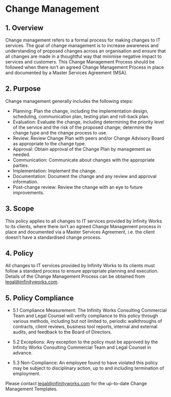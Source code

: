 # Change Management

## 1. Overview
Change management refers to a formal process for making changes to IT services. The goal of change management is to increase awareness and understanding of proposed changes across an organisation and ensure that all changes are made in a thoughtful way that minimise negative impact to services and customers. This Change Management Process should be followed when there isn't an agreed Change Management Process in place and documented by a Master Services Agreement (MSA).

## 2. Purpose
Change management generally includes the following steps:
- Planning: Plan the change, including the implementation design, scheduling, communication plan, testing plan and roll-back plan.
- Evaluation: Evaluate the change, including determining the priority level of the service and the risk of the proposed change; determine the change type and the change process to use.
- Review: Review Change Plan with peers and/or Change Advisory Board as appropriate to the change type.
- Approval: Obtain approval of the Change Plan by management as needed.
- Communication: Communicate about changes with the appropriate parties.
- Implementation: Implement the change.
- Documentation: Document the change and any review and approval information.
- Post-change review: Review the change with an eye to future improvements.

## 3. Scope
This policy applies to all changes to IT services provided by Infinity Works to its clients, where there isn’t an agreed Change Management process in place and documented via a Master Services Agreement, i.e. the client doesn’t have a standardised change process.

## 4. Policy
All changes to IT services provided by Infinity Works to its clients must follow a standard process to ensure appropriate planning and execution. Details of the Change Management Process can be obtained from [legal@infinityworks.com](mailto:legal@infinityworks.com).

## 5. Policy Compliance

* 5.1 Compliance Measurement: The Infinity Works Consulting Commercial Team and Legal Counsel will verify compliance to this policy through various methods, including but not limited to, periodic walkthroughs of contracts, client reviews, business tool reports, internal and external audits, and feedback to the Board of Directors.

* 5.2 Exceptions: Any exception to the policy must be approved by the Infinity Works Consulting Commercial Team and Legal Counsel in advance.

* 5.3 Non-Compliance: An employee found to have violated this policy may be subject to disciplinary action, up to and including termination of employment.

Please contact [legal@infinityworks.com](mailto:legal@infinityworks.com) for the up-to-date Change Management Templates.
